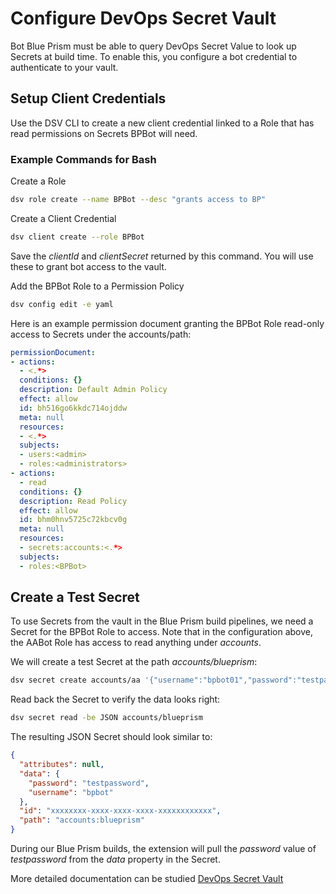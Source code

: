 [title]: # (Configure DSV)
[tags]: # (blue prism,DSV)
[priority]: # (2)
# Configure DevOps Secret Vault

Bot Blue Prism must be able to query DevOps Secret Value to look up Secrets at build time. To enable this, you configure a bot credential to authenticate to your vault.

## Setup Client Credentials

Use the DSV CLI to create a new client credential linked to a Role that has read permissions on Secrets BPBot will need.

### Example Commands for Bash

Create a Role  

```BASH
dsv role create --name BPBot --desc "grants access to BP"
```

Create a Client Credential

```BASH
dsv client create --role BPBot
```

Save the *clientId* and *clientSecret* returned by this command. You will use these to grant bot access to the vault.

Add the BPBot Role to a Permission Policy  

```BASH
dsv config edit -e yaml
```

Here is an example permission document granting the BPBot Role read-only access to Secrets under the accounts/path:

```yaml
permissionDocument:
- actions:
  - <.*>
  conditions: {}
  description: Default Admin Policy
  effect: allow
  id: bh516go6kkdc714ojddw
  meta: null
  resources:
  - <.*>
  subjects:
  - users:<admin>
  - roles:<administrators>
- actions:
  - read
  conditions: {}
  description: Read Policy
  effect: allow
  id: bhm0hnv5725c72kbcv0g
  meta: null
  resources:
  - secrets:accounts:<.*>
  subjects:
  - roles:<BPBot>
```

## Create a Test Secret

To use Secrets from the vault in the Blue Prism build pipelines, we need a Secret for the BPBot Role to access. Note that in the configuration above, the AABot Role has access to read anything under *accounts*.

We will create a test Secret at the path *accounts/blueprism*:

```BASH
dsv secret create accounts/aa '{"username":"bpbot01","password":"testpassword"}'
```

Read back the Secret to verify the data looks right:

```BASH
dsv secret read -be JSON accounts/blueprism
```

The resulting JSON Secret should look similar to:

```json
{
  "attributes": null,
  "data": {
    "password": "testpassword",
    "username": "bpbot"
  },
  "id": "xxxxxxxx-xxxx-xxxx-xxxx-xxxxxxxxxxxx",
  "path": "accounts:blueprism"
}
```

During our Blue Prism builds, the extension will pull the *password* value of *testpassword* from the *data* property in the Secret.

More detailed documentation can be studied [DevOps Secret Vault](https://docs.thycotic.com/dsv/1.0.0)
